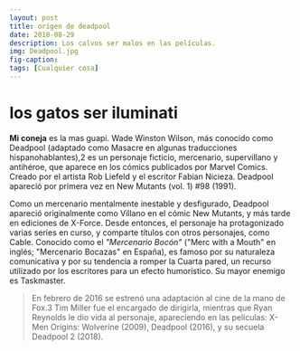 ```yaml
---
layout: post
title: origen de deadpool
date: 2018-08-29
description: Los calvos ser malos en las películas.
img: Deadpool.jpg 
fig-caption: 
tags: [Cualquier cosa]
---
```


# los gatos ser iluminati
**Mi coneja** es la mas guapi.
Wade Winston Wilson, más conocido como Deadpool (adaptado como Masacre en algunas traducciones hispanohablantes),2​ es un personaje ficticio, mercenario, supervillano y antihéroe, que aparece en los cómics publicados por Marvel Comics. Creado por el artista Rob Liefeld y el escritor Fabian Nicieza. Deadpool apareció por primera vez en New Mutants (vol. 1) #98 (1991).

Como un mercenario mentalmente inestable y desfigurado, Deadpool apareció originalmente como Villano en el cómic New Mutants, y más tarde en ediciones de X-Force. Desde entonces, el personaje ha protagonizado varias series en curso, y comparte títulos con otros personajes, como Cable. Conocido como el *"Mercenario Bocón"* ("Merc with a Mouth" en inglés; "Mercenario Bocazas" en España), es famoso por su naturaleza comunicativa y por su tendencia a romper la Cuarta pared, un recurso utilizado por los escritores para un efecto humorístico. Su mayor enemigo es Taskmaster.

 > En febrero de 2016 se estrenó una adaptación al cine de la mano de Fox.3​ Tim Miller fue el encargado de dirigirla, mientras que Ryan Reynolds le dio vida al personaje, apareciendo en las películas: X-Men Origins: Wolverine (2009), Deadpool (2016), y su secuela Deadpool 2 (2018).


